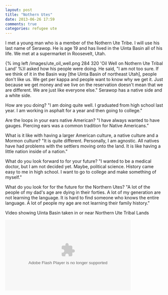 ```yaml
---
layout: post
title: "Nothern Utes"
date: 2013-06-26 17:59
comments: true
categories: refugee ute 
---
```

I met a young man who is a member of the Nothern Ute Tribe.  I will use his last name of Serawop.  He is age 19 and has lived in the Uinta Basin all of his life.  We met at a supermarket in Roosevelt, Utah.  

{% img left /images/ute_oil_well.png 284 320 'Oil Well on Nothern Ute Tribal Land' %}I asked how his people were doing.  He said, "I am not too sure.  If we think of it in the Basin way [the Uinta Basin of northeast Utah], people don't like us.  We get per kappa and people want to know why we get it.  Just because we get money and we live on the reservation doesn't mean that we are different.  We are just like everyone else."  Serawop has a native side and a white side.  

How are you doing?  "I am doing quite well.  I graduated from high school last year.  I am working in asphalt for a year and then going to college."

Are the loops in your ears native American?  "I have always wanted to have gauges.  Piercing ears was a common tradition for Native Americans."  

What is it like with having a larger American culture, a native culture and a Mormon culture?  "It is quite different.  Personally, I am agnostic.  All natives have had problems with the settlers moving onto the land.  It is like having a little nation inside of a nation."

What do you look forward to for your future?  "I wanted to be a medical doctor, but I am not decided yet.  Maybe, political science.  History came easy to me in high school.  I want to go to college and make something of myself."

What do you look for for the future for the Northern Utes?  "A lot of the people of my dad's age are dying in their forties.  A lot of my generation are not learning the language.  It is hard to find someone who knows the entire language.  A lot of people my age are not learning their family history."

Video showing Uinta Basin taken in or near Northern Ute Tribal Lands

<object type="application/x-shockwave-flash" width="400" height="225" data="https://www.flickr.com/apps/video/stewart.swf" classid="clsid:D27CDB6E-AE6D-11cf-96B8-444553540000"><param name="flashvars" value="intl_lang=en-US&photo_secret=bcafde530d&photo_id=9451269503"></param><param name="movie" value="https://www.flickr.com/apps/video/stewart.swf"></param><param name="bgcolor" value="#000000"></param><param name="allowFullScreen" value="true"></param><embed type="application/x-shockwave-flash" src="https://www.flickr.com/apps/video/stewart.swf" bgcolor="#000000" allowfullscreen="true" flashvars="intl_lang=en-US&photo_secret=bcafde530d&photo_id=9451269503" width="400" height="225"></embed></object>

